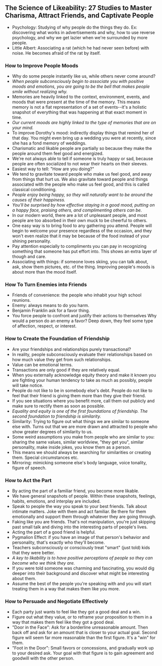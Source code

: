 ## The Science of Likeability: 27 Studies to Master Charisma, Attract Friends, and Captivate People

- Psychology: Studying of why people do the things they do. Ex: discovering what works in advertisements and why, how to use reverse psychology, and why we get lazier when we're surrounded by more people.
- Little Albert: Associating a rat (which he had never seen before) with noise. He becomes afraid of the rat by itself.

### How to Improve People Moods

- Why do some people instantly like us, while others never come around?
- *When people subconsciously begin to associate you with positive moods and emotions, you are going to be the bell that makes people smile without realizing why.*
- Memories are heavily linked to the context, environment, events, and moods that were present at the time of the memory. This means memory is not a flat representation of a set of events--it's a holistic snapshot of everything that was happening at that exact moment in time.
- *Our current moods are highly linked to the type of memories that are on your mind.*
- To improve Dorothy's mood: indirectly display things that remind her of that day. You might even bring up a wedding you were at recently, since she has a fond memory of weddings.
- Charismatic and likable people are partially so because they make the people around them feel good and energized.
- We're not always able to tell if someone is truly happy or sad, because people are often socialized to not wear their hearts on their sleeves.
- Easiest way to tell: "How are you doing?"
- We tend to gravitate toward people who make us feel good, and away from things that hurt us. We also gravitate toward people and things associated with the people who make us feel good, and this is called classical conditioning.
- *People enjoy being happy, so they will naturally want to be around the causes of their happiness.*
- *You'll be surprised by how effective staying in a good mood, putting on a happy face, praising others, and complimenting others can be.*
- In our modern world, there are a lot of unpleasant people, and most people are too absorbed in their own muck to be cheerful to others.
- One easy way is to bring food to any gathering you attend. People will begin to welcome your presence regardless of the occasion, and they won't even realize that it may be because of the food instead of your shining personality.
- Pay attention especially to compliments you can pay in recognizing something that someone has put effort into. This shows an extra layer of though and care.
- Associating with things: if someone loves skiing, you can talk about, ask, show them pictures, etc. of the thing. Improving people's moods is about more than the mood itself.

### How To Turn Enemies into Friends

- Friends of convenience: the people who inhabit your high school reunions.
- Enemy: always means to do you harm.
- Benjamin Franklin ask for a favor thing.
- You force people to confront and justify their actions to themselves Why would a person do an enemy a favor? Deep down, they feel some type of affection, respect, or interest.

### How to Create the Foundation of Friendship

- Are your friendships and relationships purely transactional?
- In reality, people subconsciously evaluate their relationships based on how much value they get from such relationships.
- Value can be emotional terms.
- Transactions are only good if they are relatively equal.
- When you externally acknowledge equity theory and make it known you are fighting your human tendency to take as much as possibly, people will take notice.
- People do not like to be in somebody else's debt. People do not like to feel that their friend is giving them more than they give their friend.
- If you see situations where you benefit more, call them out publicly and make sure to rectify them as soon as possible.
- *Equality and equity is one of the first foundations of friendship. The second foundation to friendship is similarity.*
- Similarity: Trying to figure out what things we are similar to someone else with. Turns out that we are more drawn and attracted to people who show greater degrees of similarity to us.
- Some weird assumptions you make from people who are similar to you: sharing the same values, similar worldview, "they get you", similar personality, make inside jokes, you know them as a person.
- This means we should always be searching for similarities or creating them. Special circumstances etc.
- Mirroring: mimicking someone else's body language, voice tonality, figure of speech.

### How to Act the Part

- By acting the part of a familiar friend, you become more likable.
- We have general snapshots of people. Within these snapshots, feelings, habits, emotions, and interplay are included.
- Speak to people the way you speak to your best friends. Talk about intimate matters. Joke with them and act familiar. Be there for them emotionally and support them through whatever they are going through.
- Faking like you are friends. That's not manipulation, you're just skipping past small talk and diving into the interesting parts of people's lives.
- Acting the part of a good friend is helpful.
- Pygmalion Effect: if you have an image of that person's behavior and personality, that's exactly who they'll become.
- Teachers subconsciously or consciously treat "smart" (just told) kids that they were better.
- *A key to likability is to have positive perceptions of people so they can become who we think they are.*
- If you were told someone was charming and fascinating, you would dig deeper into their background and discover what might be interesting about them.
- Assume the best of the people you're speaking with and you will start treating them in a way that makes them like you more.

### How to Persuade and Negotiate Effectively

- Each party just wants to feel like they got a good deal and a win.
- Figure out what they value, or to reframe your proposition to them in a way that makes them feel like they got a good deal.
- "Door in the Face": Ask for a borderline unreasonable amount. Then back off and ask for an amount that is closer to your actual goal. Second figure will seem far more reasonable than the first figure. It's a "win" for them.
- "Foot in the Door": Small favors or concessions, and gradually work up to your desired ask. Your goal with that figure is to gain agreement and goodwill with the other person.
